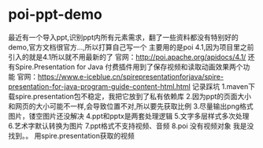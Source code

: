 # poi-ppt-demo
最近有一个导入ppt,识别ppt内所有元素需求，翻了一些资料都没有特别好的demo,官方文档很官方...,所以打算自己写一个
主要用的是poi 4.1,因为项目里之前引入的就是4.1所以就不用最新的了
官网：http://poi.apache.org/apidocs/4.1/
还有Spire.Presentation for Java 付费插件用到了保存视频和读取动画效果两个功能
官网：https://www.e-iceblue.cn/spirepresentationforjava/spire-presentation-for-java-program-guide-content-html.html
记录踩坑
1.maven下载spire.presentation包不稳定，我把它放到了私有依赖库
2.因为ppt的页面大小和网页的大小可能不一样,会导致位置不对,所以要先获取比例
3.尽量输出png格式图片，镂空图片还没解决
4.ppt和pptx是两套处理逻辑
5.文字多层样式多次处理
6.艺术字默认转换为图片
7.ppt格式不支持视频、音频
8.poi 没有视频对象  我是没找到。。 用spire.presentation获取的视频